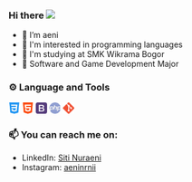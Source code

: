 ### Hi there <img src="https://raw.githubusercontent.com/MartinHeinz/MartinHeinz/master/wave.gif" height="20px">

- 👋 I’m aeni
- 👀 I'm interested in programming languages
- 🌱 I'm studying at SMK Wikrama Bogor
- 💞️ Software and Game Development Major

### :gear: Language and Tools 

<code><img height="20" src="https://github.com/inialdan/inialdan/blob/master/assets/images/css-3.png"></code>
<code><img height="20" src="https://github.com/inialdan/inialdan/blob/master/assets/images/html-5.png"></code>
<code><img height="20" src="https://github.com/inialdan/inialdan/blob/master/assets/images/bootstrap.png"></code>
<code><img height="20" src="https://github.com/inialdan/inialdan/blob/master/assets/images/php.png"></code>
<code><img height="20" src="https://github.com/inialdan/inialdan/blob/master/assets/images/git.png"></code>

### 📫 You can reach me on:
- LinkedIn: [Siti Nuraeni](https://www.linkedin.com/in/siti-nuraeni-767aaa21b/)
- Instagram: [aeninrnii](https://www.instagram.com/aeninrnii)
